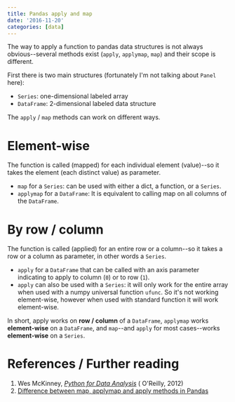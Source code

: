 ```yaml
---
title: Pandas apply and map
date: '2016-11-20'
categories: [data]
---
```


The way to apply a function to pandas  data structures is not always obvious--several methods exist (`apply`, `applymap`, `map`) and their scope is different.

First there is two main structures (fortunately I'm not talking about `Panel` here):

* `Series`: one-dimensional labeled array
* `DataFrame`: 2-dimensional labeled data structure

The `apply` / `map` methods can work on different ways.

# Element-wise

The function is called (mapped) for each individual element (value)--so it takes the element (each distinct value) as parameter.

* `map` for a `Series`: can be used with either a dict, a function, or a `Series`.
* `applymap` for a `DataFrame`: It is equivalent to calling map on all columns of the `DataFrame`.

# By row / column

The function is called (applied) for an entire row or a column--so it takes a row or a column as parameter, in other words a `Series`.

* `apply` for a `DataFrame` that can be called with an axis parameter indicating to apply to column (`0`) or to row (`1`).
* `apply` can also be used with a `Series`: it will only work for the entire array when used with a numpy universal function `ufunc`. So it's not working element-wise, however when used with standard function it will work element-wise.

In short, apply works on **row / column** of a `DataFrame`, `applymap` works **element-wise** on a `DataFrame`, and `map`--and `apply` for most cases--works **element-wise** on a `Series`.

# References / Further reading

1. Wes McKinney, *[Python for Data Analysis](https://www.goodreads.com/book/show/14744694-python-for-data-analysis)* ( O'Reilly, 2012)
2. [Difference between map, applymap and apply methods in Pandas](http://stackoverflow.com/questions/19798153/difference-between-map-applymap-and-apply-methods-in-pandas)